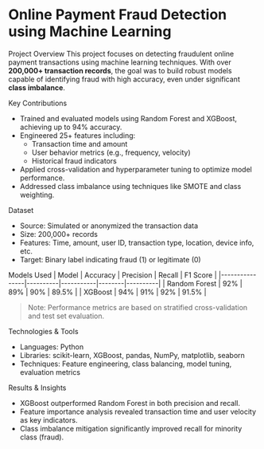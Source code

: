 # Online Payment Fraud Detection using Machine Learning

Project Overview
This project focuses on detecting fraudulent online payment transactions using machine learning techniques. With over **200,000+ transaction records**, the goal was to build robust models capable of identifying fraud with high accuracy, even under significant **class imbalance**.

Key Contributions
- Trained and evaluated models using Random Forest and XGBoost, achieving up to 94% accuracy.
- Engineered 25+ features including:
  - Transaction time and amount
  - User behavior metrics (e.g., frequency, velocity)
  - Historical fraud indicators
- Applied cross-validation and hyperparameter tuning to optimize model performance.
- Addressed class imbalance using techniques like SMOTE and class weighting.

Dataset
- Source: Simulated or anonymized the transaction data
- Size: 200,000+ records
- Features: Time, amount, user ID, transaction type, location, device info, etc.
- Target: Binary label indicating fraud (1) or legitimate (0)

Models Used
| Model           | Accuracy | Precision | Recall | F1 Score |
|----------------|----------|-----------|--------|----------|
| Random Forest   | 92%      | 89%       | 90%    | 89.5%    |
| XGBoost         | 94%      | 91%       | 92%    | 91.5%    |

> Note: Performance metrics are based on stratified cross-validation and test set evaluation.

Technologies & Tools
- Languages: Python
- Libraries: scikit-learn, XGBoost, pandas, NumPy, matplotlib, seaborn
- Techniques: Feature engineering, class balancing, model tuning, evaluation metrics

Results & Insights
- XGBoost outperformed Random Forest in both precision and recall.
- Feature importance analysis revealed transaction time and user velocity as key indicators.
- Class imbalance mitigation significantly improved recall for minority class (fraud).
